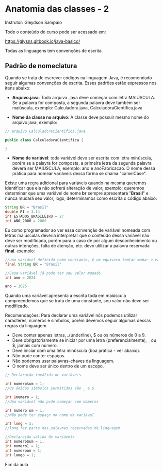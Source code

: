 # Anatomia das classes - 2  

Instrutor: Gleydson Sampaio

Todo o conteúdo do curso pode ser acessado em: 

https://glysns.gitbook.io/java-basico/ 

Todas as linguagens tem convenções de escrita.

## Padrão de nomeclatura

Quando se trata de escrever códigos na linguagem Java, é recomendado seguir algumas convenções de escrita. Esses padrões estão expressos nos itens abaixo:

* **Arquivo.java**: Todo arquivo .java deve começar com letra  MAIÚSCULA. Se a palavra for composta, a segunda palavra deve também ser maiúscula, exemplo:
 Calculadora.java, CalculadoraCientifica.java

* **Nome da classe no arquivo**: A classe deve possuir mesmo nome do arquivo.java, exemplo:

````java
// arquivo CalculadoraCientifica.java

public class CalculadoraCientifica {

}
````

* **Nome de variável**: toda variável deve ser escrita com letra minúscula, porém se a palavra for composta, a primeira letra da segunda palavra deverá ser MAIÚSCULA, exemplo: ano e anoFabricacao. O nome dessa prática para nomear variáveis dessa forma se chama "camelCase".

Existe uma regra adicional para variáveis quando na mesma queremos identificar que ela não sofrerá alteração de valor, exemplo: queremos determinar que uma variável de nome **br** sempre apresentará "**Brasil**" e nunca mudará seu valor, logo, determinamos como escrita o código abaixo:

````java
String BR = "Brasil"
double PI = 3.14
int ESTADOS_BRASILEIRO = 27
int ANO_2000 = 2000
````

Eu como programador ao ver essa convenção de variável nomeada com letras maiúsculas deveria interpretar que o conteúdo dessa variável não deve ser modificada, porém para o caso de por algum desconhecimento ou outras intenções, falta de atenção, etc. devo utilizar a palavra reservada **final**. exemplo:

````java
//uma variável definida como constante, é um equivoco tentar mudar o valor dessa variável após esse valor ter sido determinado em sua inicialização
final String BR = "Brasil"

//Essa variável já pode ter seu valor mudado
int ano = 2024

ano = 2025

````

Quando uma variável apresenta a escrita toda em maiúscula compreendemos que se trata de uma constante, seu valor não deve ser modificado.

Recomendações: Para declarar uma variável nós podemos utilizar caracteres, números e símbolos, porém devemos seguir algumas dessas regras da linguagem.

* Deve conter apenas letras, _(underline), $ ou os números de 0 a 9.  
* Deve obrigatoriamente se iniciar por uma letra (preferencialmente), _ ou $, jamais com número.  
* Deve iniciar com uma letra minúscula (boa prática - ver abaixo).  
* Não pode conter espaços.  
* Não podemos usar palavras-chaves da linguagem.  
* O nome deve ser único dentro de um escopo.  

````java
// Declaração inválida de variáveis

int numero&um = 1;  
//Os únicos símbolos permitidos são _ e $

int 1numero = 1;
//Uma variável não pode começar com números

int numero um = 1; 
//Não pode ter espaço no nome da variável

int long = 1; 
//long faz parte das palavras reservadas da linguagem

//Declaração válida de variáveis
int numero$um = 1;
int numero1 = 1;
int numeroum = 1;
int longo = 1;
````

Fim da aula
